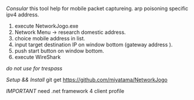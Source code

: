 *Consular*
this tool help for mobile packet captureing.
arp poisoning specific ipv4 address.

1. execute NetworkJogo.exe
2. Network Menu -> research domestic address.
3. choice mobile address in list.
4. input target destination IP on window bottom (gateway address ).
5. push start button on window bottom.
6. execute WireShark

  *do not use for trespass*

*Setup && Install*
git get https://github.com/miyatama/NetworkJogo

*IMPORTANT*
need .net framework 4 client profile

